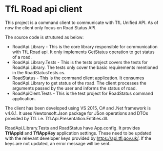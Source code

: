 # TfL Road api client
This project is a command client to communicate with TfL Unified API.
As of now the client only focus on Road Status API. 

The source code is strutured as below:
* RoadApi.Library - This is the core library responsible for communication with TfL Road api. It only implements GetStatus operation to get status of a road.
* RoadApi.Library.Tests - This is the tests project covers the tests for RoadApi.Library. The tests only cover the basic requirements mentioned in the RoadStatusTests.cs.
* RoadStatus - This is the command client application. It consumes RoadApi.Library to get status of the road. The client processes the arguments passed by the user and informs the status of road.
* RoadApiClent.Tests - This is the test project for RoadStatus command application.

The client has been developed using VS 2015, C# and .Net framework is v4.6.1. It uses Newtonsoft.Json package for JSon operations and  DTOs provided by TfL i.e. Tfl.Api.Presentation.Entities.dll.

RoadApi.Library.Tests and RoadStatus have App.config. It provides <b>TflAppId</b> and <b>TflAppKey</b> application settings. These need to be updated with the relevant developer keys provided by https://api.tfl.gov.uk/. If the keys are not updated, an error message will be sent. 
